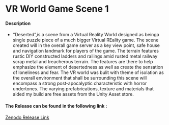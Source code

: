 # VR World Game Scene 1 
 
#### Description 
* “Deserted”,is a scene from a Virtual Reality World designed as beinga single puzzle piece of a much bigger Virtual REality game. The scene created will in the overall game server as a key view point, safe house and navigation landmark for players of the game. The terrain features rustic DIY constructed ladders and railings amid rusted metal railway scrap metal and treacherous terrain. The features are there to help emphasize the element of desertedness as well as create the sensation of loneliness and fear. The VR world was bulit with theme of isolation  as the overall environment that shall be surrounding this scene will encompass a strong  post-apocalyptic characteristic with horror undertones.   The varying prefabrications, texture and materials that aided my build are free assets from the Unity Asset store.

#### The Release can be found in the following link :

[ Zenodo Release Link ](https://zenodo.org/record/4088895#.X4dw4NBKiUk)
